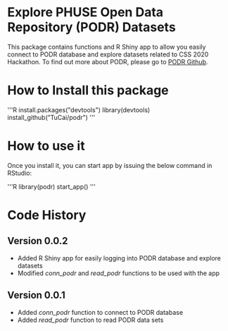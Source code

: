 # Explore PHUSE Open Data Repository (PODR) Datasets
This package contains functions and R Shiny app to allow you easily connect 
to PODR database and explore datasets related to CSS 2020 Hackathon.
To find out more about PODR, please go to [PODR Github](https://github.com/phuse-org/PODR).

# How to Install this package

  '''R 
  install.packages("devtools")
  library(devtools)
  install_github(”TuCai/podr")
  '''

# How to use it

Once you install it, you can start app by issuing the below command in RStudio:  

  '''R
  library(podr)
  start_app()
  '''


# Code History
## Version 0.0.2
* Added R Shiny app for easily logging into PODR database and explore datasets
* Modified *conn_podr* and *read_podr* functions to be used with the app

## Version 0.0.1
* Added *conn_podr* function to connect to PODR database
* Added *read_podr* function to read PODR data sets
